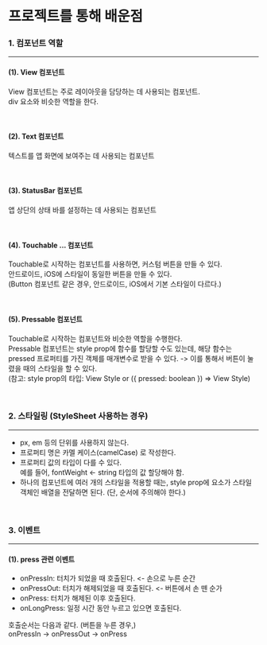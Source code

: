 # 프로젝트를 통해 배운점

### 1. 컴포넌트 역할

<hr/>

#### (1). View 컴포넌트

View 컴포넌트는 주로 레이아웃을 담당하는 데 사용되는 컴포넌트.
<br/>div 요소와 비슷한 역할을 한다.

<br/>

#### (2). Text 컴포넌트
텍스트를 앱 화면에 보여주는 데 사용되는 컴포넌트

<br/>

#### (3). StatusBar 컴포넌트
앱 상단의 상태 바를 설정하는 데 사용되는 컴포넌트

<br/>

#### (4). Touchable ... 컴포넌트
Touchable로 시작하는 컴포넌트를 사용하면, 커스텀 버튼을 만들 수 있다.
<br/>
안드로이드, iOS에 스타일이 동일한 버튼을 만들 수 있다.
<br/>
(Button 컴포넌트 같은 경우, 안드로이드, iOS에서 기본 스타일이 다르다.)

<br/>

#### (5). Pressable 컴포넌트
Touchable로 시작하는 컴포넌트와 비슷한 역할을 수행한다. <br/>
Pressable 컴포넌트는 style prop에 함수를 할당할 수도 있는데, 해당 함수는 pressed 프로퍼티를 가진 객체를 매개변수로 받을 수 있다. -> 이를 통해서 버튼이 눌렸을 때의 스타일을 할 수 있다.
<br/>
(참고: style prop의 타입: View Style or ({ pressed: boolean }) => View Style)

<br/>

### 2. 스타일링 (StyleSheet 사용하는 경우)
<hr/>

- px, em 등의 단위를 사용하지 않는다.
- 프로퍼티 명은 카멜 케이스(camelCase) 로 작성한다.
- 프로퍼티 값의 타입이 다를 수 있다.<br/>예를 들어, fontWeight <- string 타입의 값 할당해야 함.
- 하나의 컴포넌트에 여러 개의 스타일을 적용할 때는, style prop에 요소가 스타일 객체인 배열을 전달하면 된다. (단, 순서에 주의해야 한다.)

<br/>

### 3. 이벤트
<hr/>

#### (1). press 관련 이벤트

- onPressIn: 터치가 되었을 때 호출된다. <- 손으로 누른 순간
- onPressOut: 터치가 해제되었을 때 호출된다. <- 버튼에서 손 뗀 순가
- onPress: 터치가 해제된 이후 호출된다.
- onLongPress: 일정 시간 동안 누르고 있으면 호출된다.

호출순서는 다음과 같다. (버튼을 누른 경우,)<br/>
onPressIn -> onPressOut -> onPress